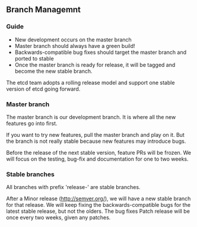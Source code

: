 ## Branch Managemnt

### Guide

- New development occurs on the master branch
- Master branch should always have a green build!
- Backwards-compatible bug fixes should target the master branch and ported to stable
- Once the master branch is ready for release, it will be tagged and become the new stable branch.

The etcd team adopts a rolling release model and support one stable version of etcd going forward.

### Master branch

The master branch is our development branch. It is where all the new features go into first.

If you want to try new features, pull the master branch and play on it. But the branch is not really stable because new features may introduce bugs.

Before the release of the next stable version, feature PRs will be frozen. We will focus on the testing, bug-fix and documentation for one to two weeks.

### Stable branches

All branches with prefix 'release-' are stable branches.

After a Minor release (http://semver.org/), we will have a new stable branch for that release. We will keep fixing the backwards-compatible bugs for the latest stable release, but not the olders. The bug fixes Patch release will be once every two weeks, given any patches.
